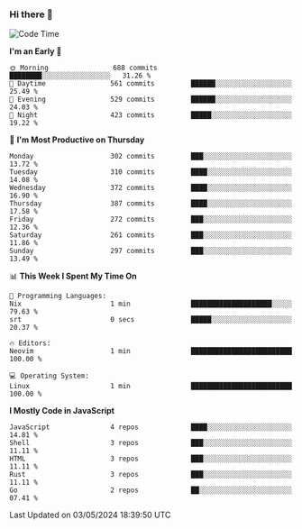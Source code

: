 ### Hi there 👋
<!--START_SECTION:waka-->
![Code Time](http://img.shields.io/badge/Code%20Time-306%20hrs%2056%20mins-blue)

**I'm an Early 🐤** 

```text
🌞 Morning                688 commits         ████████░░░░░░░░░░░░░░░░░   31.26 % 
🌆 Daytime                561 commits         ██████░░░░░░░░░░░░░░░░░░░   25.49 % 
🌃 Evening                529 commits         ██████░░░░░░░░░░░░░░░░░░░   24.03 % 
🌙 Night                  423 commits         █████░░░░░░░░░░░░░░░░░░░░   19.22 % 
```
📅 **I'm Most Productive on Thursday** 

```text
Monday                   302 commits         ███░░░░░░░░░░░░░░░░░░░░░░   13.72 % 
Tuesday                  310 commits         ████░░░░░░░░░░░░░░░░░░░░░   14.08 % 
Wednesday                372 commits         ████░░░░░░░░░░░░░░░░░░░░░   16.90 % 
Thursday                 387 commits         ████░░░░░░░░░░░░░░░░░░░░░   17.58 % 
Friday                   272 commits         ███░░░░░░░░░░░░░░░░░░░░░░   12.36 % 
Saturday                 261 commits         ███░░░░░░░░░░░░░░░░░░░░░░   11.86 % 
Sunday                   297 commits         ███░░░░░░░░░░░░░░░░░░░░░░   13.49 % 
```


📊 **This Week I Spent My Time On** 

```text
💬 Programming Languages: 
Nix                      1 min               ████████████████████░░░░░   79.63 % 
srt                      0 secs              █████░░░░░░░░░░░░░░░░░░░░   20.37 % 

🔥 Editors: 
Neovim                   1 min               █████████████████████████   100.00 % 

💻 Operating System: 
Linux                    1 min               █████████████████████████   100.00 % 
```

**I Mostly Code in JavaScript** 

```text
JavaScript               4 repos             ████░░░░░░░░░░░░░░░░░░░░░   14.81 % 
Shell                    3 repos             ███░░░░░░░░░░░░░░░░░░░░░░   11.11 % 
HTML                     3 repos             ███░░░░░░░░░░░░░░░░░░░░░░   11.11 % 
Rust                     3 repos             ███░░░░░░░░░░░░░░░░░░░░░░   11.11 % 
Go                       2 repos             ██░░░░░░░░░░░░░░░░░░░░░░░   07.41 % 
```




 Last Updated on 03/05/2024 18:39:50 UTC
<!--END_SECTION:waka-->

<!--
**YoganshSharma/YoganshSharma** is a ✨ _special_ ✨ repository because its `README.md` (this file) appears on your GitHub profile.

Here are some ideas to get you started:

- 🔭 I’m currently working on ...
- 🌱 I’m currently learning ...
- 👯 I’m looking to collaborate on ...
- 🤔 I’m looking for help with ...
- 💬 Ask me about ...
- 📫 How to reach me: ...
- 😄 Pronouns: ...
- ⚡ Fun fact: ...
-->
